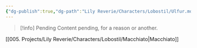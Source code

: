 ```yaml
---
{"dg-publish":true,"dg-path":"Lily Reverie/Characters/Lobostil/Ulfur.md","permalink":"/lily-reverie/characters/lobostil/ulfur/","created":"2024-01-20T04:36:41.255-03:00","updated":"2024-01-21T01:41:27.055-03:00"}
---
```



>[!info] Pending
>Content pending, for a reason or another.

[[005. Projects/Lily Reverie/Characters/Lobostil/Macchiato\|Macchiato]]
